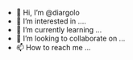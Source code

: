 - 👋 Hi, I’m @diargolo
- 👀 I’m interested in ....
- 🌱 I’m currently learning ...
- 💞️ I’m looking to collaborate on ...
- 📫 How to reach me ...

<!---
diargolo/diargolo is a ✨ special ✨ repository because its `README.md` (this file) appears on your GitHub profile.
You can click the Preview link to take a look at your changes.
--->
